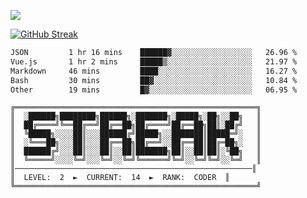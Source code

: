 ![](http://github-profile-summary-cards.vercel.app/api/cards/profile-details?username=sivori&theme=nightowl)

<a href="https://git.io/streak-stats"><img src="https://streak-stats.demolab.com?user=sivori&theme=nightowl&card_width=700&card_height=200" alt="GitHub Streak" /></a>

<!--START_SECTION:waka-->

```txt
JSON         1 hr 16 mins    ██████▓░░░░░░░░░░░░░░░░░░   26.96 %
Vue.js       1 hr 2 mins     █████▒░░░░░░░░░░░░░░░░░░░   21.97 %
Markdown     46 mins         ████░░░░░░░░░░░░░░░░░░░░░   16.27 %
Bash         30 mins         ██▓░░░░░░░░░░░░░░░░░░░░░░   10.84 %
Other        19 mins         █▓░░░░░░░░░░░░░░░░░░░░░░░   06.95 %
```

<!--END_SECTION:waka-->

```
╔══════════════════════════════════════════════════════╗
║  ░██████╗████████╗██████╗░███████╗░█████╗░██╗░░██╗   ║
║  ██╔════╝╚══██╔══╝██╔══██╗██╔════╝██╔══██╗██║░██╔╝   ║
║  ╚█████╗░░░░██║░░░██████╔╝█████╗░░███████║█████═╝░   ║
║  ░╚═══██╗░░░██║░░░██╔══██╗██╔══╝░░██╔══██║██╔═██╗░   ║
║  ██████╔╝░░░██║░░░██║░░██║███████╗██║░░██║██║░╚██╗   ║
║  ╚═════╝░░░░╚═╝░░░╚═╝░░╚═╝╚══════╝╚═╝░░╚═╝╚═╝░░╚═╝   ║
║─────────────────────────────────────────────────────║
║  LEVEL:  2  ►  CURRENT:  14  ►  RANK:  CODER  ║
╚══════════════════════════════════════════════════════╝
```
